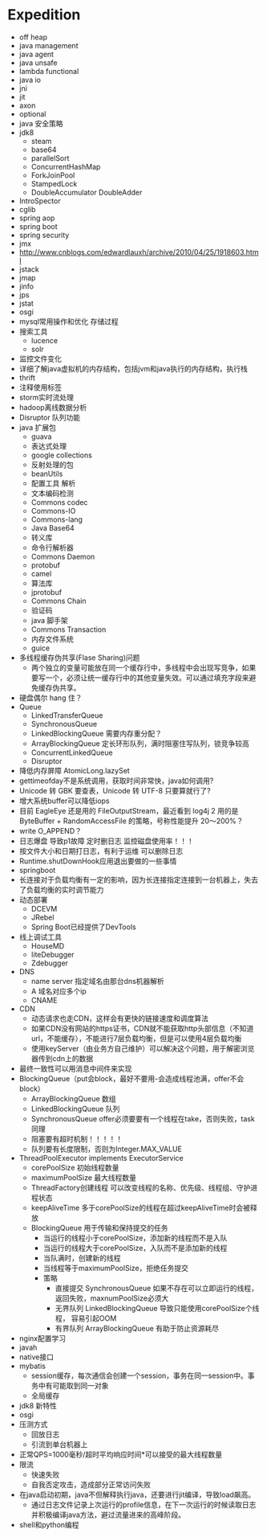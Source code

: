 # Expedition
- off heap
- java management
- java agent
- java unsafe
- lambda functional
- java io
- jni
- jit
- axon
- optional
- java 安全策略
- jdk8
	- steam
	- base64
	- parallelSort
	- ConcurrentHashMap
	- ForkJoinPool
	- StampedLock
	- DoubleAccumulator DoubleAdder
- IntroSpector
- cglib
- spring aop
- spring boot
- spring security
- jmx
- http://www.cnblogs.com/edwardlauxh/archive/2010/04/25/1918603.html
- jstack
- jmap
- jinfo
- jps
- jstat
- osgi
- mysql常用操作和优化 存储过程
- 搜索工具
	- lucence
	- solr
- 监控文件变化
- 详细了解java虚拟机的内存结构，包括jvm和java执行的内存结构，执行栈
- thrift
- 注释使用标签
- storm实时流处理
- hadoop离线数据分析
- Disruptor 队列功能
- java 扩展包
	- guava
	- 表达式处理
	- google collections
	- 反射处理的包
	- beanUtils
	- 配置工具  解析
	- 文本编码检测
	- Commons codec
	- Commons-IO
	- Commons-lang
	- Java Base64
	- 转义库
	- 命令行解析器
	- Commons Daemon
	- protobuf
	- camel
	- 算法库
	- jprotobuf
	- Commons Chain
	- 验证码
	- java 脚手架
	- Commons Transaction
	- 内存文件系统
	- guice
- 多线程缓存伪共享(Flase Sharing)问题
	- 两个独立的变量可能放在同一个缓存行中，多线程中会出现写竞争，如果要写一个，必须让统一缓存行中的其他变量失效。可以通过填充字段来避免缓存伪共享。
- 硬盘偶尔 hang 住？
- Queue
	- LinkedTransferQueue 
	- SynchronousQueue 
	- LinkedBlockingQueue 需要内存重分配？
	- ArrayBlockingQueue 定长环形队列，满时阻塞住写队列，锁竞争较高
	- ConcurrentLinkedQueue
	- Disruptor
- 降低内存屏障 AtomicLong.lazySet
- gettimeofday不是系统调用，获取时间非常快，java如何调用?
- Unicode 转 GBK 要查表，Unicode 转 UTF-8 只要算就行了?
- 增大系统buffer可以降低iops
- 目前 EagleEye 还是用的 FileOutputStream，最近看到 log4j 2 用的是 ByteBuffer + RandomAccessFile 的策略，号称性能提升 20～200%？
- write O_APPEND？
- 日志爆盘 导致p1故障  定时删日志   监控磁盘使用率！！！
- 按文件大小和日期打日志，有利于运维   可以删除日志
- Runtime.shutDownHook应用退出要做的一些事情
- springboot
- 长连接对于负载均衡有一定的影响，因为长连接指定连接到一台机器上，失去了负载均衡的实时调节能力
- 动态部署
	- DCEVM
	- JRebel
	- Spring Boot已经提供了DevTools
- 线上调试工具
	- HouseMD
	- liteDebugger
	- Zdebugger
- DNS
	- name server 指定域名由那台dns机器解析
	- A 域名对应多个ip
	- CNAME
- CDN  
	- 动态请求也走CDN，这样会有更快的链接速度和调度算法
	- 如果CDN没有网站的https证书，CDN就不能获取http头部信息（不知道url，不能缓存），不能进行7层负载均衡，但是可以使用4层负载均衡
	- 使用keyServer（由业务方自己维护）可以解决这个问题，用于解密浏览器传到cdn上的数据
- 最终一致性可以用消息中间件来实现
- BlockingQueue（put会block，最好不要用-会造成线程池满，offer不会block）
	- ArrayBlockingQueue 数组
	- LinkedBlockingQueue 队列
	- SynchronousQueue offer必须要要有一个线程在take，否则失败，task同理
	- 阻塞要有超时机制！！！！！
	- 队列要有长度限制，否则为Integer.MAX_VALUE
- ThreadPoolExecutor implements ExecutorService
	- corePoolSize 初始线程数量
	- maximumPoolSize 最大线程数量
	- ThreadFactory创建线程 可以改变线程的名称、优先级、线程组、守护进程状态
	- keepAliveTime 多于corePoolSize的线程在超过keepAliveTime时会被释放
	- BlockingQueue 用于传输和保持提交的任务
		- 当运行的线程小于corePoolSize，添加新的线程而不是入队
		- 当运行的线程大于corePoolSize，入队而不是添加新的线程
		- 当队满时，创建新的线程
		- 当线程等于maximumPoolSize，拒绝任务提交
		- 策略
			- 直接提交 SynchronousQueue 如果不存在可以立即运行的线程，返回失败，maxnumPoolSize必须大
			- 无界队列 LinkedBlockingQueue 导致只能使用corePoolSize个线程， 容易引起OOM
			- 有界队列 ArrayBlockingQueue 有助于防止资源耗尽
- nginx配置学习
- javah
- native接口
- mybatis
	- session缓存，每次通信会创建一个session，事务在同一session中。事务中有可能取到同一对象
	- 全局缓存
- jdk8 新特性
- osgi
- 压测方式
	- 回放日志
	- 引流到单台机器上
- 正常QPS=1000毫秒/超时平均响应时间*可以接受的最大线程数量
- 限流
	- 快速失败
	- 自我否定攻击，造成部分正常访问失败
- 在java启动初期，java不但解释执行java，还要进行jit编译，导致load飙高。
	- 通过日志文件记录上次运行的profile信息，在下一次运行的时候读取日志并积极编译java方法，避过流量进来的高峰阶段。
- shell和python编程